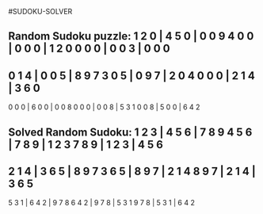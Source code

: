 #SUDOKU-SOLVER

Random Sudoku puzzle:
1 2 0 | 4 5 0 | 0 0 9 
4 0 0 | 0 0 0 | 1 2 0 
0 0 0 | 0 0 3 | 0 0 0 
---------------------
0 1 4 | 0 0 5 | 8 9 7 
3 0 5 | 0 9 7 | 2 0 4 
0 0 0 | 2 1 4 | 3 6 0 
---------------------
0 0 0 | 6 0 0 | 0 0 8 
0 0 0 | 0 0 8 | 5 3 1 
0 0 8 | 5 0 0 | 6 4 2 

Solved Random Sudoku:
1 2 3 | 4 5 6 | 7 8 9 
4 5 6 | 7 8 9 | 1 2 3 
7 8 9 | 1 2 3 | 4 5 6 
---------------------
2 1 4 | 3 6 5 | 8 9 7 
3 6 5 | 8 9 7 | 2 1 4 
8 9 7 | 2 1 4 | 3 6 5 
---------------------
5 3 1 | 6 4 2 | 9 7 8 
6 4 2 | 9 7 8 | 5 3 1 
9 7 8 | 5 3 1 | 6 4 2 
